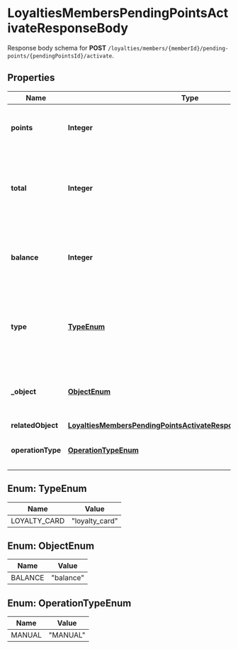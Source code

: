 

# LoyaltiesMembersPendingPointsActivateResponseBody

Response body schema for **POST** `/loyalties/members/{memberId}/pending-points/{pendingPointsId}/activate`.

## Properties

| Name | Type | Description |
|------------ | ------------- | ------------- |
|**points** | **Integer** | The number of pending points added to the loyalty card. |
|**total** | **Integer** | Total number of points incurred over the lifespan of the loyalty card, minus the expired points. |
|**balance** | **Integer** | The current number of loyalty points after the pendint points have been added. |
|**type** | [**TypeEnum**](#TypeEnum) | The type of the voucher being modified. For pending points, it is always &#x60;loyalty_card&#x60;. |
|**_object** | [**ObjectEnum**](#ObjectEnum) | The type of the object represented by JSON. Default is &#x60;balance&#x60;. |
|**relatedObject** | [**LoyaltiesMembersPendingPointsActivateResponseBodyRelatedObject**](LoyaltiesMembersPendingPointsActivateResponseBodyRelatedObject.md) |  |
|**operationType** | [**OperationTypeEnum**](#OperationTypeEnum) | The type of the operation being performed. |



## Enum: TypeEnum

| Name | Value |
|---- | -----|
| LOYALTY_CARD | &quot;loyalty_card&quot; |



## Enum: ObjectEnum

| Name | Value |
|---- | -----|
| BALANCE | &quot;balance&quot; |



## Enum: OperationTypeEnum

| Name | Value |
|---- | -----|
| MANUAL | &quot;MANUAL&quot; |



